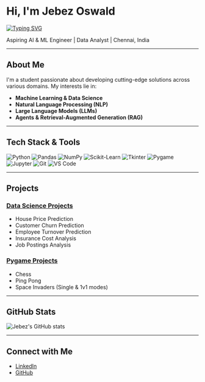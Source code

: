 # Hi, I'm Jebez Oswald

[![Typing SVG](https://readme-typing-svg.demolab.com?font=Fira+Code&size=24&pause=1000&color=0C8AFF&center=false&vCenter=true&width=800&lines=Machine+Learning+%7C+NLP+%7C+LLMs+%7C+RAG)](https://git.io/typing-svg)

Aspiring AI & ML Engineer | Data Analyst | Chennai, India

---

## About Me

I'm a student passionate about developing cutting-edge solutions across various domains. My interests lie in:

- **Machine Learning & Data Science**
- **Natural Language Processing (NLP)**
- **Large Language Models (LLMs)**
- **Agents & Retrieval-Augmented Generation (RAG)**

---

## Tech Stack & Tools

![Python](https://img.shields.io/badge/Python-3776AB?style=for-the-badge&logo=python&logoColor=white)
![Pandas](https://img.shields.io/badge/Pandas-150458?style=for-the-badge&logo=pandas)
![NumPy](https://img.shields.io/badge/Numpy-013243?style=for-the-badge&logo=numpy&logoColor=white)
![Scikit-Learn](https://img.shields.io/badge/Scikit--Learn-F7931E?style=for-the-badge&logo=scikit-learn&logoColor=white)
![Tkinter](https://img.shields.io/badge/Tkinter-%23000000.svg?style=for-the-badge)
![Pygame](https://img.shields.io/badge/Pygame-1B1B1B?style=for-the-badge)
![Jupyter](https://img.shields.io/badge/Jupyter-F37626?style=for-the-badge&logo=jupyter&logoColor=white)
![Git](https://img.shields.io/badge/Git-F05032?style=for-the-badge&logo=git&logoColor=white)
![VS Code](https://img.shields.io/badge/VSCode-007ACC?style=for-the-badge&logo=visual-studio-code&logoColor=white)

---

## Projects

### [Data Science Projects](https://github.com/DevJebez/Data-Science-Projects)

- House Price Prediction  
- Customer Churn Prediction  
- Employee Turnover Prediction  
- Insurance Cost Analysis  
- Job Postings Analysis  

### [Pygame Projects](https://github.com/DevJebez/Pygame)

- Chess  
- Ping Pong  
- Space Invaders (Single & 1v1 modes)

---

## GitHub Stats

![Jebez's GitHub stats](https://github-readme-stats.vercel.app/api?username=DevJebez&show_icons=true&theme=default)

---

## Connect with Me

- [LinkedIn](https://www.linkedin.com/in/jebez-oswald-7262622a5/)
- [GitHub](https://github.com/DevJebez)
